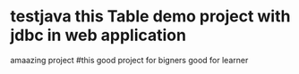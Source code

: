 # testjava this Table demo project with jdbc in web application
amaazing project 
#this good project for bigners
good for learner
